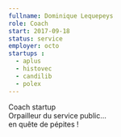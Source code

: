 ```yaml
---
fullname: Dominique Lequepeys
role: Coach
start: 2017-09-18
status: service
employer: octo
startups :
  - aplus
  - histovec
  - candilib
  - polex
---
```


Coach startup<br>
Orpailleur du service public…<br>
en quête de pépites !
